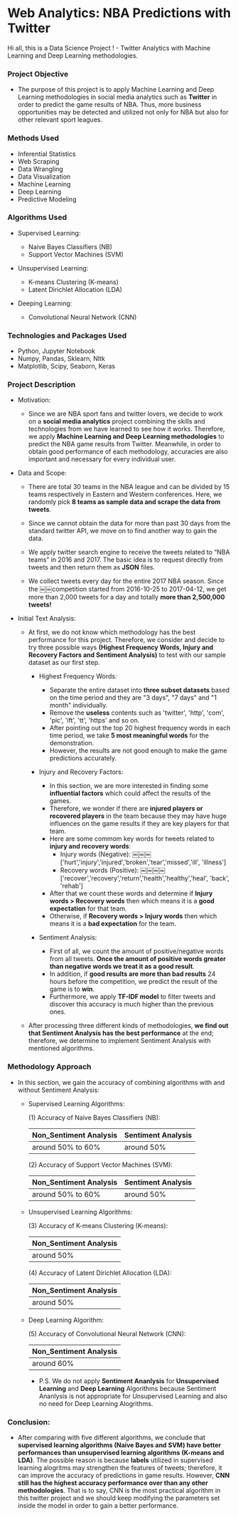 # Web Analytics: NBA Predictions with Twitter
Hi all, this is a Data Science Project ! - Twitter Analytics with Machine Learning and Deep Learning methodologies.


### Project Objective

* The purpose of this project is to apply Machine Learning and Deep Learning methodologies in social media analytics such as 
**Twitter** in order to predict the game results of NBA. Thus, more business opportunities may be detected and utilized not only for NBA but also for other relevant sport leagues.


### Methods Used

* Inferential Statistics
* Web Scraping
* Data Wrangling
* Data Visualization
* Machine Learning
* Deep Learning
* Predictive Modeling


### Algorithms Used

- Supervised Learning: 
  - Naive Bayes Classifiers (NB)
  - Support Vector Machines (SVM)
  
- Unsupervised Learning: 
  - K-means Clustering (K-means)
  - Latent Dirichlet Allocation (LDA)
  
- Deeping Learning: 
  - Convolutional Neural Network (CNN)


### Technologies and Packages Used

* Python, Jupyter Notebook
* Numpy, Pandas, Sklearn, Nltk
* Matplotlib, Scipy, Seaborn, Keras


### Project Description

* Motivation:

  - Since we are NBA sport fans and twitter lovers, we decide to work on a **social media analytics** project combining the skills and technologies from we have learned to see how it works. Therefore, we apply **Machine Learning and Deep Learning methodologies** to predict the NBA game results from Twitter. Meanwhile, in order to obtain good performance of each methodology, accuracies are also important and necessary for every individual user.  
  
* Data and Scope:

  - There are total 30 teams in the NBA league and can be divided by 15 teams respectively in Eastern and Western
  conferences. Here, we randomly pick **8 teams as sample data and scrape the data from tweets**.
  
  - Since we cannot obtain the data for more than past 30 days from the standard twitter API, we move on to find another way to gain the data.
  
  - We apply twitter search engine to receive the tweets related to “NBA teams” in 2016 and 2017. The basic idea is to request directly from tweets and then return them as **JSON** files.
  
  - We collect tweets every day for the entire 2017 NBA season. Since the ￼￼competition started from 2016-10-25 to 2017-04-12, we get more than 2,000 tweets for a day and totally **more than 2,500,000 tweets!**  
  
* Initial Text Analysis:

  - At first, we do not know which methodology has the best performance for this project. Therefore, we consider and decide to try three possible ways **(Highest Frequency Words, Injury and Recovery Factors and Sentiment Analysis)** to test with our sample dataset as our first step.
  
    - Highest Frequency Words:
    
      * Separate the entire dataset into **three subset datasets** based on the time period and they are "3 days", "7 days" and "1 month" individually.
      * Remove the **useless** contents such as 'twitter', 'http', 'com', 'pic', 'ift', 'tt', 'https' and so on.
      * After pointing out the top 20 highest frequency words in each time period, we take **5 most meaningful words** for the demonstration.
      * However, the results are not good enough to make the game predictions accurately.

    - Injury and Recovery Factors:
      
      * In this section, we are more interested in finding some **influential factors** which could affect the results of the games. 
      * Therefore, we wonder if there are **injured players or recovered players** in the team because they may have huge influences on the game results if they are key players for that team.
      * Here are some commom key words for tweets related to **injury and recovery words**:
        * Injury words (Negative): ￼￼￼['hurt','injury','injured','broken','tear','missed','ill', 'illness']
        * Recovery words (Positive): ￼￼￼￼['recover','recovery','return','health','healthy','heal', 'back', 'rehab']
      * After that we count these words and determine if **Injury words > Recovery words** then which means it is a **good expectation** for that team. 
      * Otherwise, if **Recovery words > Injury words** then which means it is a **bad expectation** for the team.
      
    - Sentiment Analysis:
    
      * First of all, we count the amount of positive/negative words from all tweets. **Once the amount of positive words greater than negative words we treat it as a good result**.
      * In addition, if **good results are more than bad results** 24 hours before the competition, we predict the result of the game is to **win**.
      * Furthermore, we apply **TF-IDF model** to filter tweets and discover this accuracy is much higher than the previous ones. 
  
  - After processing three different kinds of methodologies, **we find out that Sentiment Analysis has the best performance** at the end; therefore, we determine to implement Sentiment Analysis with mentioned algorithms.


### Methodology Approach 

* In this section, we gain the accuracy of combining algorithms with and without Sentiment Analysis:  


  * Supervised Learning Algorithms:
  
    (1) Accuracy of Naive Bayes Classifiers (NB):

      | Non_Sentiment Analysis | Sentiment Analysis |
      | --- | --- |
      | around 50% to 60% | around 50% |


    (2) Accuracy of Support Vector Machines (SVM):

      | Non_Sentiment Analysis | Sentiment Analysis |
      | --- | --- |
      | around 50% to 60% | around 50% |
    
    
  * Unsupervised Learning Algorithms:
    
    (3) Accuracy of K-means Clustering (K-means):

      | Non_Sentiment Analysis |
      | --- |
      | around 50% |
    
        
    (4) Accuracy of Latent Dirichlet Allocation (LDA):

      | Non_Sentiment Analysis |
      | --- |
      | around 50% | 

   
   * Deep Learning Algorithm:
   
     (5) Accuracy of Convolutional Neural Network (CNN):

      | Non_Sentiment Analysis |
      | --- |
      | around 60% | 
    
      - P.S. We do not apply **Sentiment Ananlysis** for **Unsupervised Learning** and **Deep Learning** Algorithms because Sentiment Ananlysis is not appropriate for Unsupervised Learning and also no need for Deep Learning Alogrithms.
          
          
### Conclusion:

  - After comparing with five different algorithms, we conclude that **supervised learning algorithms (Naive Bayes and SVM) have better performances than unsupervised learning algorithms (K-means and LDA)**. The possible reason is because **labels** utilized in supervised learning alogritms may strengthen the features of tweets; therefore, it can improve the accuracy of predictions in game results. However, **CNN still has the highest accuracy performance over than any other methodologies**. That is to say, CNN is the most practical algorithm in this twitter project and we should keep modifying the parameters set inside the model in order to gain a better performance.



